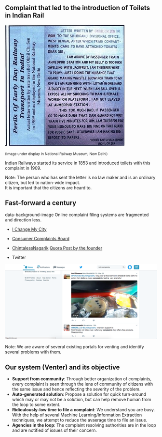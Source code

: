 ## Complaint that led to the introduction of Toilets in Indian Rail

![Complaint from a citizen to a Railway Office in 1909](md_slides/_images/risc/rail_complaint.jpeg)

<small>(Image under display in National Railway Museum, New Delhi)</small>

Indian Railways started its service in 1853 and introduced toilets with this complaint in 1909. 

Note: 
The person who has sent the letter is no law maker and is an ordinary citizen, but led to nation-wide impact.  
It is important that the citizens are heard to.



## Fast-forward a century
data-background-image
Online complaint filing systems are fragmented and direction less.

* [I Change My City](http://www.ichangemycity.com/)
* [Consumer Complaints Board](https://www.consumercomplaints.in/)
* [ChintalessNagarik](http://chintalessnagrik.com/online-complaint-plan-pricing/) [Quora Post by the founder](https://www.quora.com/How-well-does-in-Indian-complaint-board-forum-helps-in-solving-issues/answer/Karnav-Shah?srid=XQOZ)


* Twitter 
<img alt="IRCTC complaint on Twitter" src="md_slides/_images/risc/irctc_complaint.png" style="width:1000px"/>

Note: 
We are aware of several existing portals for venting and identify several problems with them.



## Our system (Venter) and its objective

* **Support from community**: Through better organization of complaints, every complaint is seen through the lens of community of citizens with the same issue and hence reflecting the severity of the problem. 
* **Auto-generated solution**: Propose a solution for quick turn-around which may or may not be a solution, but can help remove human from the loop to some extent.
* **Ridiculously-low time to file a complaint**: We understand you are busy. With the help of several Machine Learning/Information Extraction techniques, we attempt to reduce the avaerage time to file an issue. 
* **Agencies in the loop**: The complaint resolving authorities are in the loop and are notified of issues of their concern.
